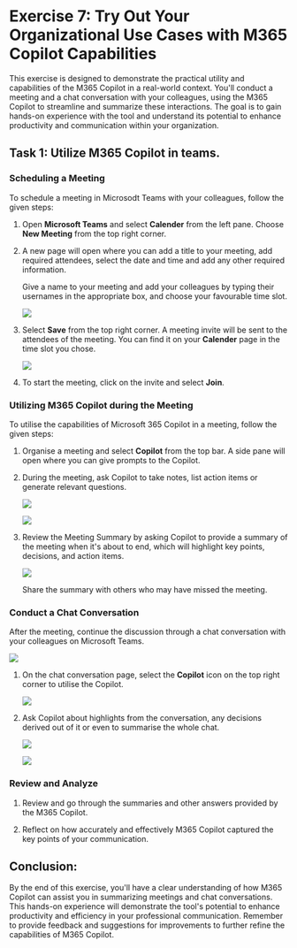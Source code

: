 # Exercise 7: Try Out Your Organizational Use Cases with M365 Copilot Capabilities

This exercise is designed to demonstrate the practical utility and capabilities of the M365 Copilot in a real-world context. You'll conduct a meeting and a chat conversation with your colleagues, using the M365 Copilot to streamline and summarize these interactions. The goal is to gain hands-on experience with the tool and understand its potential to enhance productivity and communication within your organization.

## Task 1: Utilize M365 Copilot in teams.

### Scheduling a Meeting

To schedule a meeting in Microsodt Teams with your colleagues, follow the given steps:

1. Open **Microsoft Teams** and select **Calender** from the left pane. Choose **New Meeting** from the top right corner.

1. A  new page will open where you can add a title to your meeting, add required attendees, select the date and time and add any other required information.

    Give a name to your meeting and add your colleagues by typing their usernames in the appropriate box, and choose your favourable time slot.

    ![](./media/setup-meeting.png)

1. Select **Save** from the top right corner. A meeting invite will be sent to the attendees of the meeting. You can find it on your **Calender** page in the time slot you chose.

    ![](./media/meeting-setup.png)

1. To start the meeting, click on the invite and select **Join**.

### Utilizing M365 Copilot during the Meeting

To utilise the capabilities of Microsoft 365 Copilot in a meeting, follow the given steps:

1. Organise a meeting and select **Copilot** from the top bar. A side pane will open where you can give prompts to the Copilot.

1. During the meeting, ask Copilot to take notes, list action items or generate relevant questions.

    ![](./media/action-items.png)

    ![](./media/takeup-questions.png)

1. Review the Meeting Summary by asking Copilot to provide a summary of the meeting when it's about to end, which will highlight key points, decisions, and action items.

    ![](./media/summary-meeting.png)

    Share the summary with others who may have missed the meeting.

### Conduct a Chat Conversation

After the meeting, continue the discussion through a chat conversation with your colleagues on Microsoft Teams.

![](./media/meeting-chat.png)

1. On the chat conversation page, select the **Copilot** icon on the top right corner to utilise the Copilot.

    ![](./media/teams-copilot.png)

1. Ask Copilot about highlights from the conversation, any decisions derived out of it or even to summarise the whole chat.

    ![](./media/chat-highlights.png)

    ![](./media/chat-decisions.png)

### Review and Analyze

1. Review and go through the summaries and other answers provided by the M365 Copilot.

1. Reflect on how accurately and effectively M365 Copilot captured the key points of your communication.

## Conclusion: 
By the end of this exercise, you'll have a clear understanding of how M365 Copilot can assist you in summarizing meetings and chat conversations. This hands-on experience will demonstrate the tool's potential to enhance productivity and efficiency in your professional communication. Remember to provide feedback and suggestions for improvements to further refine the capabilities of M365 Copilot.